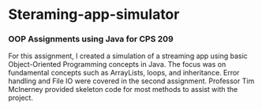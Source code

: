 # Steraming-app-simulator
### OOP Assignments using Java for CPS 209

For this assignment, I created a simulation of a streaming app using basic Object-Oriented Programming concepts in Java. The focus was on fundamental concepts such as ArrayLists, loops, and inheritance. Error handling and File IO were covered in the second assignment. Professor Tim McInerney provided skeleton code for most methods to assist with the project.
